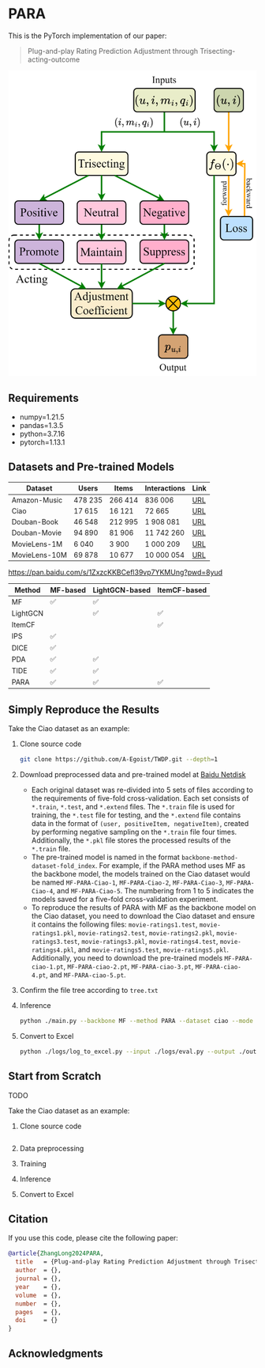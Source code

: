 # PARA

This is the PyTorch implementation of our paper:

>   Plug-and-play Rating Prediction Adjustment through Trisecting-acting-outcome

![The Workflow of PARA](img/PARA-workflow.svg)

## Requirements

*   numpy=1.21.5
*   pandas=1.3.5
*   python=3.7.16
*   pytorch=1.13.1

## Datasets and Pre-trained Models

| Dataset       | Users   | Items   | Interactions | Link                                                         |
| ------------- | ------- | ------- | ------------ | ------------------------------------------------------------ |
| Amazon-Music  | 478 235 | 266 414 | 836 006      | [URL](http://snap.stanford.edu/data/amazon/productGraph/categoryFiles/ratings_Digital_Music.csv) |
| Ciao          | 17 615  | 16 121  | 72 665       | [URL](https://guoguibing.github.io/librec/datasets.html)     |
| Douban-Book   | 46 548  | 212 995 | 1 908 081    | [URL](https://github.com/DeepGraphLearning/RecommenderSystems/blob/master/socialRec/README.md#douban-data) |
| Douban-Movie  | 94 890  | 81 906  | 11 742 260   | [URL](https://github.com/DeepGraphLearning/RecommenderSystems/blob/master/socialRec/README.md#douban-data) |
| MovieLens-1M  | 6 040   | 3 900   | 1 000 209    | [URL](https://grouplens.org/datasets/movielens/1m/)          |
| MovieLens-10M | 69 878  | 10 677  | 10 000 054   | [URL](https://grouplens.org/datasets/movielens/10m/)         |

https://pan.baidu.com/s/1ZxzcKKBCefl39vp7YKMUng?pwd=8yud

| Method   | MF-based | LightGCN-based | ItemCF-based |
| -------- | -------- | -------------- | ------------ |
| MF       | ✅        | ✅              |              |
| LightGCN |          | ✅              | ✅            |
| ItemCF   |          |                | ✅            |
| IPS      | ✅        |                |              |
| DICE     | ✅        |                |              |
| PDA      | ✅        | ✅              |              |
| TIDE     | ✅        | ✅              |              |
| PARA     | ✅        | ✅              | ✅            |



## Simply Reproduce the Results

Take the Ciao dataset as an example:

1.   Clone source code
     ```bash
     git clone https://github.com/A-Egoist/TWDP.git --depth=1
     ```

2.   Download preprocessed data and pre-trained model at [Baidu Netdisk](https://pan.baidu.com/s/1ZxzcKKBCefl39vp7YKMUng?pwd=8yud)

     -   Each original dataset was re-divided into 5 sets of files according to the requirements of five-fold cross-validation. Each set consists of `*.train`, `*.test`, and `*.extend` files. The `*.train` file is used for training, the `*.test` file for testing, and the `*.extend` file contains data in the format of `(user, positiveItem, negativeItem)`, created by performing negative sampling on the `*.train` file four times. Additionally, the `*.pkl` file stores the processed results of the `*.train` file.
     -   The pre-trained model is named in the format `backbone-method-dataset-fold_index`. For example, if the PARA method uses MF as the backbone model, the models trained on the Ciao dataset would be named `MF-PARA-Ciao-1`, `MF-PARA-Ciao-2`, `MF-PARA-Ciao-3`, `MF-PARA-Ciao-4`, and `MF-PARA-Ciao-5`. The numbering from 1 to 5 indicates the models saved for a five-fold cross-validation experiment.
     -   To reproduce the results of PARA with MF as the backbone model on the Ciao dataset, you need to download the Ciao dataset and ensure it contains the following files: `movie-ratings1.test`, `movie-ratings1.pkl`, `movie-ratings2.test`, `movie-ratings2.pkl`, `movie-ratings3.test`, `movie-ratings3.pkl`, `movie-ratings4.test`, `movie-ratings4.pkl`, and `movie-ratings5.test`, `movie-ratings5.pkl`. Additionally, you need to download the pre-trained models `MF-PARA-ciao-1.pt`, `MF-PARA-ciao-2.pt`, `MF-PARA-ciao-3.pt`, `MF-PARA-ciao-4.pt`, and `MF-PARA-ciao-5.pt`.

3.   Confirm the file tree according to `tree.txt`
     
4.   Inference

     ```bash
     python ./main.py --backbone MF --method PARA --dataset ciao --mode eval
     ```

5.   Convert to Excel
     ```bash
     python ./logs/log_to_excel.py --input ./logs/eval.py --output ./output/eval.xlsx --sl 1 --el 2000
     ```

     

## Start from Scratch

TODO

Take the Ciao dataset as an example:

1.   Clone source code
     ```bash
     ```

2.   Data preprocessing

3.   Training

4.   Inference

5.   Convert to Excel

## Citation

If you use this code, please cite the following paper:

```bibtex
@article{ZhangLong2024PARA,
  title   = {Plug-and-play Rating Prediction Adjustment through Trisecting-acting-outcome},
  author  = {},
  journal = {},
  year    = {},
  volume  = {},
  number  = {},
  pages   = {},
  doi     = {}
}
```

## Acknowledgments

